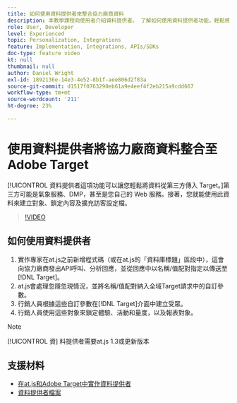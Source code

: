```yaml
---
title: 如何使用資料提供者來整合協力廠商資料
description: 本教學課程向使用者介紹資料提供者。 了解如何使用資料提供者功能，輕鬆將資料從協力廠商傳遞至Adobe Target。
role: User, Developer
level: Experienced
topic: Personalization, Integrations
feature: Implementation, Integrations, APIs/SDKs
doc-type: feature video
kt: null
thumbnail: null
author: Daniel Wright
exl-id: 1892136e-14e3-4e52-8b1f-aee806d2f83a
source-git-commit: d1517f0763290eb61a9e4eef4f2eb215a9cdd667
workflow-type: tm+mt
source-wordcount: '211'
ht-degree: 23%

---
```


# 使用資料提供者將協力廠商資料整合至Adobe Target

[!UICONTROL 資料提供者這項功能可以讓您輕鬆將資料從第三方傳入 Target。]第三方可能是氣象服務、DMP，甚至是您自己的 Web 服務。接著，您就能使用此資料來建立對象、鎖定內容及擴充訪客設定檔。

>[!VIDEO](https://video.tv.adobe.com/v/22349/?quality=12)

## 如何使用資料提供者

1. 實作專家在at.js之前新增程式碼（或在at.js的「資料庫標題」區段中），這會向協力廠商發出API呼叫、分析回應，並從回應中以名稱/值配對指定以傳送至[!DNL Target]。
1. at.js會處理忽隱忽現情況，並將名稱/值配對納入全域Target請求中的自訂參數。
1. 行銷人員根據這些自訂參數在[!DNL Target]介面中建立受眾。
1. 行銷人員使用這些對象來鎖定體驗、活動和量度，以及報表對象。

>[!NOTE]
>
>[!UICONTROL 資] 料提供者需要at.js 1.3或更新版本

## 支援材料

* [在at.js和Adobe Target中實作資料提供者](implement-data-providers-to-integrate-third-party-data.md)
* [資料提供者檔案](https://experienceleague.adobe.com/docs/target/using/implement-target/client-side/at-js-implementation/functions-overview/targetgobalsettings.html?lang=en#data-providers)
